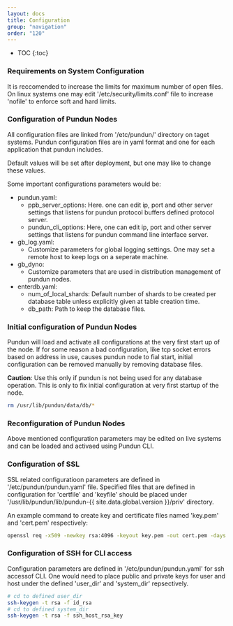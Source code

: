 ```yaml
---
layout: docs
title: Configuration
group: "navigation"
order: "120"
---
```

* TOC
{:toc}

### Requirements on System Configuration

It is reccomended to increase the limits for maximum number of open files.
On linux systems one may edit '/etc/security/limits.conf' file to increase 'nofile' to enforce soft and hard limits.

### Configuration of Pundun Nodes

All configuration files are linked from '/etc/pundun/' directory on taget systems. Pundun configuration files are in yaml format and one for each application that pundun includes.

Default values will be set after deployment, but one may like to change these values.

Some important configurations parameters would be:

- pundun.yaml:
    - ppb_server_options: Here. one can edit ip, port and other server settings that listens for pundun protocol buffers defined protocol server.
    - pundun_cli_options: Here, one can edit ip, port and other server settings that listens for pundun command line interface server.
- gb_log.yaml:
    - Customize parameters for global logging settings. One may set a remote host to keep logs on a seperate machine.
- gb_dyno:
    - Customize parameters that are used in distribution management of pundun nodes.
- enterdb.yaml:
    - num_of_local_shards: Default number of shards to be created per database table unless explicitly given at table creation time.
    - db_path: Path to keep the database files.

### Initial configuration of Pundun Nodes
Pundun will load and activate all configurations at the very first start up of the node.
If for some reason a bad configuration, like tcp socket errors based on address in use, causes pundun node to fial start, initial configuration can be removed manually by removing database files.

**Caution**: Use this only if pundun is not being used for any database operation.
This is only to fix initial configuration at very first startup of the node.

```sh
rm /usr/lib/pundun/data/db/*
```

### Reconfiguration of Pundun Nodes

Above mentioned configuration parameters may be edited on live systems and can be loaded and activaed using Pundun CLI.

### Configuration of SSL

SSL related configuratioon parameters are defined in '/etc/pundun/pundun.yaml' file. Specified files that are defined in configuration for 'certfile' and 'keyfile' should be placed under '/usr/lib/pundun/lib/pundun-{{ site.data.global.version }}/priv' directory.

An example command to create key and certificate files named 'key.pem' and 'cert.pem' respectively:

```sh
openssl req -x509 -newkey rsa:4096 -keyout key.pem -out cert.pem -days 1095 -nodes
```

### Configuration of SSH for CLI access

Configuration parameters are defined in '/etc/pundun/pundun.yaml' for ssh accessof CLI.
One would need to place public and private keys for user and host under the defined 'user_dir' and 'system_dir' repsectively.

```sh
# cd to defined user_dir 
ssh-keygen -t rsa -f id_rsa
# cd to defined system_dir
ssh-keygen -t rsa -f ssh_host_rsa_key
```

